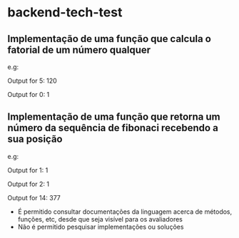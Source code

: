 # backend-tech-test


## Implementação de uma função que calcula o fatorial de um número qualquer 

e.g: 

Output for 5: 
120

Output for 0: 
1


## Implementação de uma função que retorna um número da sequência de fibonaci recebendo a sua posição

e.g:


Output for 1: 
1 

Output for 2: 
1

Output for 14: 
377

- É permitido consultar documentações da linguagem acerca de métodos, funções, etc, desde que seja visível para os avaliadores
- Não é permitido pesquisar implementações ou soluções
